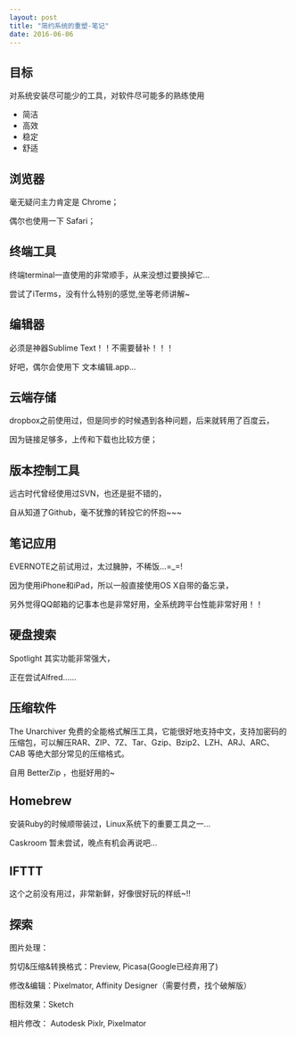 ```yaml
---
layout: post
title: "简约系统的重塑-笔记"
date: 2016-06-06
---
```


## 目标

对系统安装尽可能少的工具，对软件尽可能多的熟练使用

<ul>
<li>简洁</li>
<li>高效</li>
<li>稳定</li>
<li>舒适</li>
</ul>

## 浏览器  

毫无疑问主力肯定是 Chrome；

偶尔也使用一下 Safari；

## 终端工具  

终端terminal一直使用的非常顺手，从来没想过要换掉它...

尝试了iTerms，没有什么特别的感觉,坐等老师讲解~

## 编辑器  

必须是神器Sublime Text！！不需要替补！！！

好吧，偶尔会使用下 文本编辑.app...

## 云端存储  

dropbox之前使用过，但是同步的时候遇到各种问题，后来就转用了百度云，

因为链接足够多，上传和下载也比较方便；

## 版本控制工具

远古时代曾经使用过SVN，也还是挺不错的，

自从知道了Github，毫不犹豫的转投它的怀抱~~~

## 笔记应用  

EVERNOTE之前试用过，太过臃肿，不稀饭...=_=!

因为使用iPhone和iPad，所以一般直接使用OS X自带的备忘录，

另外觉得QQ邮箱的记事本也是非常好用，全系统跨平台性能非常好用！！

## 硬盘搜索  

Spotlight 其实功能非常强大，

正在尝试Alfred......

## 压缩软件

The Unarchiver 
免费的全能格式解压工具，它能很好地支持中文，支持加密码的压缩包，可以解压RAR、ZIP、7Z、Tar、Gzip、Bzip2、LZH、ARJ、ARC、CAB 等绝大部分常见的压缩格式。

自用 BetterZip ，也挺好用的~

## Homebrew

安装Ruby的时候顺带装过，Linux系统下的重要工具之一...

Caskroom 暂未尝试，晚点有机会再说吧... 

## IFTTT  

这个之前没有用过，非常新鲜，好像很好玩的样纸~!!

## 探索

图片处理：

剪切&压缩&转换格式：Preview, Picasa(Google已经弃用了)  

修改&编辑：Pixelmator, Affinity Designer（需要付费，找个破解版）  

图标效果：Sketch  

相片修改： Autodesk Pixlr, Pixelmator 











